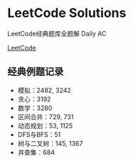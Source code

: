 # LeetCode Solutions

LeetCode经典题库全题解 Daily AC

<a href="https://leetcode.cn/problemset/">LeetCode</a>


## 经典例题记录

* 模拟：2482, 3242
* 贪心：3192
* 数学：3280
* 区间合并：729, 731
* 动态规划：53, 1125
* DFS与BFS：51
* 树与二叉树：145, 1367
* 并查集：684

